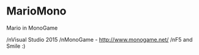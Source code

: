 # MarioMono
Mario in MonoGame

/nVisual Studio 2015
/nMonoGame - http://www.monogame.net/
/nF5 and Smile :)

